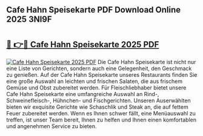 ## Cafe Hahn Speisekarte PDF Download Online 2025 3NI9F

# <h2><a href="http://gcah9u.nevu.top/?p=Cafe+Hahn+Speisekarte">🔗 👉🔴 Cafe Hahn Speisekarte 2025 PDF</a></h2>

[![Cafe Hahn Speisekarte 2025 PDF](https://i.imgur.com/dBaPXMq.png)](http://gcah9u.nevu.top/?p=Cafe+Hahn+Speisekarte)
Die Cafe Hahn Speisekarte ist nicht nur eine Liste von Gerichten, sondern auch eine Gelegenheit, den Geschmack zu genießen. Auf der Cafe Hahn Speisekarte unseres Restaurants finden Sie eine große Auswahl an leichten und frischen Salaten, die aus frischem Gemüse und Obst zubereitet werden. Für Fleischliebhaber bietet unsere Cafe Hahn Speisekarte eine umfangreiche Auswahl an Rind-, Schweinefleisch-, Hühnchen- und Fischgerichten. Unseren Auserwählten bieten wir exquisite Gerichte wie Schaschlik und Steak an, die auf fettem Feuer zubereitet werden. Wenn es Ihnen schwer fällt, eine Menüauswahl zu treffen, ist unser Team bereit, Ihnen zu helfen und Ihnen einen komfortablen und angenehmen Service zu bieten.
